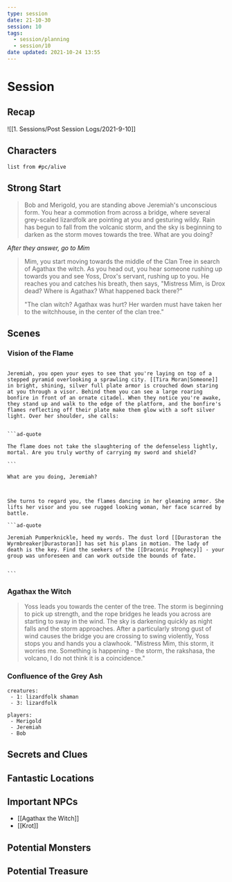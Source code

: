 ```yaml
---
type: session
date: 21-10-30
session: 10
tags:
  - session/planning
  - session/10
date updated: 2021-10-24 13:55
---
```


# Session

## Recap

![[1. Sessions/Post Session Logs/2021-9-10]]

## Characters

```dataview
list from #pc/alive 
```

## Strong Start

> Bob and Merigold, you are standing above Jeremiah's unconscious form. You hear a commotion from across a bridge, where several grey-scaled lizardfolk are pointing at you and gesturing wildy. Rain has begun to fall from the volcanic storm, and the sky is beginning to darken as the storm moves towards the tree. What are you doing?

*After they answer, go to Mim*

> Mim, you start moving towards the middle of the Clan Tree in search of Agathax the witch. As you head out, you hear someone rushing up towards you and see Yoss, Drox's servant, rushing up to you. He reaches you and catches his breath, then says, "Mistress Mim, is Drox dead? Where is Agathax? What happened back there?"
>
> "The clan witch? Agathax was hurt? Her warden must have taken her to the witchhouse, in the center of the clan tree."

## Scenes

### Vision of the Flame

````ad-flame

Jeremiah, you open your eyes to see that you're laying on top of a stepped pyramid overlooking a sprawling city. [[Tira Moran|Someone]] in bright, shining, silver full plate armor is crouched down staring at you through a visor. Behind them you can see a large roaring bonfire in front of an ornate citadel. When they notice you're awake, they stand up and walk to the edge of the platform, and the bonfire's flames reflecting off their plate make them glow with a soft silver light. Over her shoulder, she calls:


```ad-quote

The flame does not take the slaughtering of the defenseless lightly, mortal. Are you truly worthy of carrying my sword and shield?

```

What are you doing, Jeremiah?


````

````ad-flame

She turns to regard you, the flames dancing in her gleaming armor. She lifts her visor and you see rugged looking woman, her face scarred by battle.

```ad-quote

Jeremiah Pumperknickle, heed my words. The dust lord [[Durastoran the Wyrmbreaker|Durastoran]] has set his plans in motion. The lady of death is the key. Find the seekers of the [[Draconic Prophecy]] - your group was unforeseen and can work outside the bounds of fate.


```

````

### Agathax the Witch

> Yoss leads you towards the center of the tree. The storm is beginning to pick up strength, and the rope bridges he leads you across are starting to sway in the wind. The sky is darkening quickly as night falls and the storm approaches. After a particularly strong gust of wind causes the bridge you are crossing to swing violently, Yoss stops you and hands you a clawhook. "Mistress Mim, this storm, it worries me. Something is happening - the storm, the rakshasa, the volcano, I do not think it is a coincidence." 


### Confluence of the Grey Ash

```encounter
creatures:
 - 1: lizardfolk shaman
 - 3: lizardfolk

players:
 - Merigold
 - Jeremiah
 - Bob

```


## Secrets and Clues

## Fantastic Locations

## Important NPCs

- [[Agathax the Witch]]
- [[Krot]]


## Potential Monsters

## Potential Treasure

